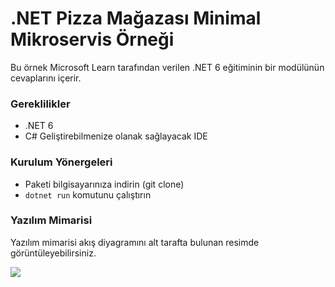 # .NET Pizza Mağazası Minimal Mikroservis Örneği
Bu örnek Microsoft Learn tarafından verilen .NET 6 eğitiminin bir modülünün cevaplarını içerir.

### Gereklilikler

- .NET 6
- C# Geliştirebilmenize olanak sağlayacak IDE

### Kurulum Yönergeleri

- Paketi bilgisayarınıza indirin (git clone)
- `dotnet run` komutunu çalıştırın

### Yazılım Mimarisi
Yazılım mimarisi akış diyagramını alt tarafta bulunan resimde görüntüleyebilirsiniz.

![](https://user-images.githubusercontent.com/16338242/198822571-2f8e0758-ef67-445e-b429-8e20ce0cd4ac.png)
